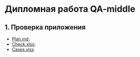 # Дипломная работа QA-middle
## 1. Проверка приложения
* [Plan.md](https://github.com/VladKoretski/FinalWork/blob/main/Case.xlsx "Описание плана по проверке и автоматизации приложения");
* [Check.xlsx](https://github.com/VladKoretski/FinalWork/blob/main/Check.xlsx "Чек-лист проекта и отметками о пройденых и непройденых тестах");
* [Cases.xlsx](https://github.com/VladKoretski/FinalWork/blob/main/Cases.xlsx "Тест-кейсы")
